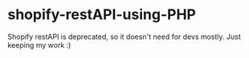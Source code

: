 # shopify-restAPI-using-PHP
Shopify restAPI is deprecated, so it doesn't need for devs mostly.
Just keeping my work :)
